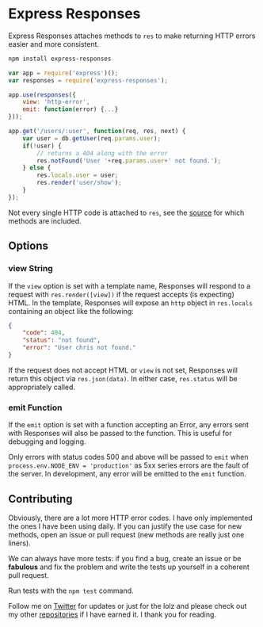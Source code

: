 # Express Responses

Express Responses attaches methods to `res` to make returning HTTP errors easier and more consistent.

```sh
npm install express-responses
```

```js
var app = require('express')();
var responses = require('express-responses');

app.use(responses({
	view: 'http-error',
	emit: function(error) {...}
}));

app.get('/users/:user', function(req, res, next) {
	var user = db.getUser(req.params.user);
	if(!user) {
		// returns a 404 along with the error
		res.notFound('User '+req.params.user+' not found.');
	} else {
		res.locals.user = user;
		res.render('user/show');
	}
});
```

Not every single HTTP code is attached to `res`, see the [source](https://github.com/andrejewski/express-responses/blob/master/index.js) for which methods are included.

## Options

### view String

If the `view` option is set with a template name, Responses will respond to a request with `res.render([view])` if the request accepts (is expecting) HTML. In the template, Responses will expose an `http` object in `res.locals` containing an object like the following:

```json
{
	"code": 404,
	"status": "not found",
	"error": "User chris not found."
}
```

If the request does not accept HTML or `view` is not set, Responses will return this object via `res.json(data)`. In either case, `res.status` will be appropriately called.

### emit Function

If the `emit` option is set with a function accepting an Error, any errors sent with Responses will also be passed to the function. This is useful for debugging and logging. 

Only errors with status codes 500 and above will be passed to `emit` when `process.env.NODE_ENV = 'production'` as 5xx series errors are the fault of the server. In development, any error will be emitted to the `emit` function.

## Contributing

Obviously, there are a lot more HTTP error codes. I have only implemented the ones I have been using daily. If you can justify the use case for new methods, open an issue or pull request (new methods are really just one liners).

We can always have more tests: if you find a bug, create an issue or be **fabulous** and fix the problem and write the tests up yourself in a coherent pull request.

Run tests with the `npm test` command.

Follow me on [Twitter](https://twitter.com/ndrejewski) for updates or just for the lolz and please check out my other [repositories](https://github.com/andrejewski) if I have earned it. I thank you for reading.

